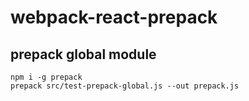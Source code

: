 # webpack-react-prepack

## prepack global module
```
npm i -g prepack
prepack src/test-prepack-global.js --out prepack.js
```

